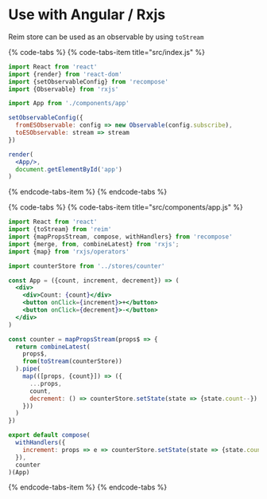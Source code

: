 # Use with Angular / Rxjs

Reim store can be used as an observable by using `toStream`

{% code-tabs %}
{% code-tabs-item title="src/index.js" %}
```jsx
import React from 'react'
import {render} from 'react-dom'
import {setObservableConfig} from 'recompose'
import {Observable} from 'rxjs'

import App from './components/app'

setObservableConfig({
  fromESObservable: config => new Observable(config.subscribe),
  toESObservable: stream => stream
})

render(
  <App/>,
  document.getElementById('app')
)
```
{% endcode-tabs-item %}
{% endcode-tabs %}

{% code-tabs %}
{% code-tabs-item title="src/components/app.js" %}
```jsx
import React from 'react'
import {toStream} from 'reim'
import {mapPropsStream, compose, withHandlers} from 'recompose'
import {merge, from, combineLatest} from 'rxjs';
import {map} from 'rxjs/operators'

import counterStore from '../stores/counter'

const App = ({count, increment, decrement}) => (
  <div>
    <div>Count: {count}</div>
    <button onClick={increment}>+</button>
    <button onClick={decrement}>-</button>
  </div>
)

const counter = mapPropsStream(props$ => {
  return combineLatest(
    props$,
    from(toStream(counterStore))
  ).pipe(
    map(([props, {count}]) => ({
      ...props,
      count,
      decrement: () => counterStore.setState(state => {state.count--})
    }))
  )
})

export default compose(
  withHandlers({
    increment: props => e => counterStore.setState(state => {state.count++})
  }),
  counter
)(App)
```
{% endcode-tabs-item %}
{% endcode-tabs %}

